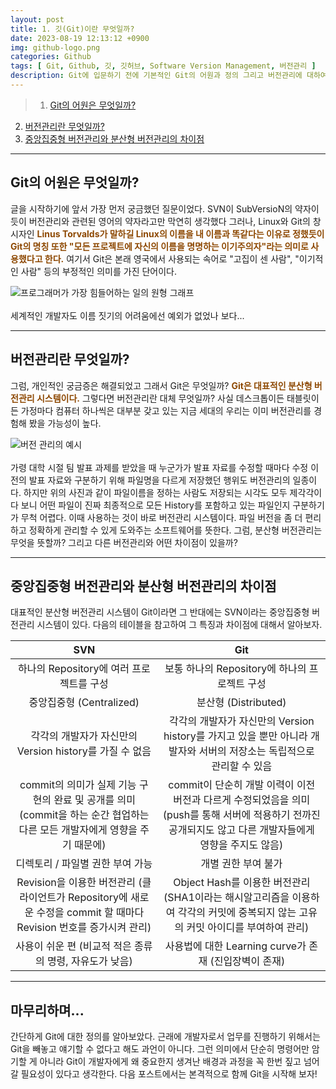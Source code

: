 ```yaml
---
layout: post
title: 1. 깃(Git)이란 무엇일까?
date: 2023-08-19 12:13:12 +0900
img: github-logo.png
categories: Github
tags: [ Git, Github, 깃, 깃허브, Software Version Management, 버전관리 ]
description: Git에 입문하기 전에 기본적인 Git의 어원과 정의 그리고 버전관리에 대하여 알아보자.
---
```


> 1. [Git의 어원은 무엇일까?](#git의-어원은-무엇일까)
2. [버전관리란 무엇일까?](#버전관리란-무엇일까)
3. [중앙집중형 버전관리와 분산형 버전관리의 차이점](#중앙집중형-버전관리와-분산형-버전관리의-차이점)

---

## Git의 어원은 무엇일까?
글을 시작하기에 앞서 가장 먼저 궁금했던 질문이었다. SVN이 SubVersioN의 약자이듯이 버전관리와 관련된 영어의 약자라고만 막연히 생각했다 그러나, Linux와 Git의 창시자인 <span style="color: #8D4801">**Linus Torvalds가 말하길 Linux의 이름을 내 이름과 똑같다는 이유로 정했듯이 Git의 명칭 또한 "모든 프로젝트에 자신의 이름을 명명하는 이기주의자"라는 의미로 사용했다고 한다.**</span> 여기서 Git은 본래 영국에서 사용되는 속어로 "고집이 센 사람", "이기적인 사람" 등의 부정적인 의미를 가진 단어이다.

<div class="image-slider-static">
  <img data-src="https://pub-056cbc77efa44842832acb3cdce331b6.r2.dev/2023-08-19-An-introduction-to-the-principles-of-Git/statistics-what-is-the-hardest-thing-for-developer.jpg" alt="프로그래머가 가장 힘들어하는 일의 원형 그래프">
</div>
<br>
세계적인 개발자도 이름 짓기의 어려움에선 예외가 없었나 보다...

---

## 버전관리란 무엇일까?
그럼, 개인적인 궁금증은 해결되었고 그래서 Git은 무엇일까? <span style="color: #8D4801">**Git은 대표적인 분산형 버전관리 시스템이다.**</span> 그렇다면 버전관리란 대체 무엇일까? 사실 데스크톱이든 태블릿이든 가정마다 컴퓨터 하나씩은 대부분 갖고 있는 지금 세대의 우리는 이미 버전관리를 경험해 봤을 가능성이 높다. 

<div class="image-slider-static">
  <img data-src="https://pub-056cbc77efa44842832acb3cdce331b6.r2.dev/2023-08-19-An-introduction-to-the-principles-of-Git/version-management-example.jpg" alt="버전 관리의 예시">
</div>
<br>
가령 대학 시절 팀 발표 과제를 받았을 때 누군가가 발표 자료를 수정할 때마다 수정 이전의 발표 자료와 구분하기 위해 파일명을 다르게 저장했던 행위도 버전관리의 일종이다. 하지만 위의 사진과 같이 파일이름을 정하는 사람도 저장되는 시각도 모두 제각각이다 보니 어떤 파일이 진짜 최종적으로 모든 History를 포함하고 있는 파일인지 구분하기가 무척 어렵다. 이때 사용하는 것이 바로 버전관리 시스템이다. 파일 버전을 좀 더 편리하고 정확하게 관리할 수 있게 도와주는 소프트웨어를 뜻한다. 그럼, 분산형 버전관리는 무엇을 뜻할까? 그리고 다른 버전관리와 어떤 차이점이 있을까? 

---

## 중앙집중형 버전관리와 분산형 버전관리의 차이점
대표적인 분산형 버전관리 시스템이 Git이라면 그 반대에는 SVN이라는 중앙집중형 버전관리 시스템이 있다. 다음의 테이블을 참고하여 그 특징과 차이점에 대해서 알아보자.

| SVN | Git |
|:---:|:---:|
| 하나의 Repository에 여러 프로젝트를 구성 | 보통 하나의 Repository에 하나의 프로젝트 구성 |
| 중앙집중형 (Centralized) | 분산형 (Distributed) |
| 각각의 개발자가 자신만의 Version history를 가질 수 없음 | 각각의 개발자가 자신만의 Version history를 가지고 있을 뿐만 아니라 개발자와 서버의 저장소는 독립적으로 관리할 수 있음 |
| commit의 의미가 실제 기능 구현의 완료 및 공개를 의미 (commit을 하는 순간 협업하는 다른 모든 개발자에게 영향을 주기 때문에) | commit이 단순히 개발 이력이 이전 버전과 다르게 수정되었음을 의미 (push를 통해 서버에 적용하기 전까진 공개되지도 않고 다른 개발자들에게 영향을 주지도 않음)|
| 디렉토리 / 파일별 권한 부여 가능 | 개별 권한 부여 불가 |
| Revision을 이용한 버전관리 (클라이언트가 Repository에 새로운 수정을 commit 할 때마다 Revision 번호를 증가시켜 관리) | Object Hash를 이용한 버전관리 (SHA1이라는 해시알고리즘을 이용하여 각각의 커밋에 중복되지 않는 고유의 커밋 아이디를 부여하여 관리) |
| 사용이 쉬운 편 (비교적 적은 종류의 명령, 자유도가 낮음) | 사용법에 대한 Learning curve가 존재 (진입장벽이 존재) |

---

## 마무리하며...
간단하게 Git에 대한 정의를 알아보았다. 근래에 개발자로서 업무를 진행하기 위해서는 Git을 빼놓고 얘기할 수 없다고 해도 과언이 아니다. 그런 의미에서 단순히 명령어만 암기할 게 아니라 Git이 개발자에게 왜 중요한지 생겨난 배경과 과정을 꼭 한번 짚고 넘어갈 필요성이 있다고 생각한다. 다음 포스트에서는 본격적으로 함께 Git을 시작해 보자!